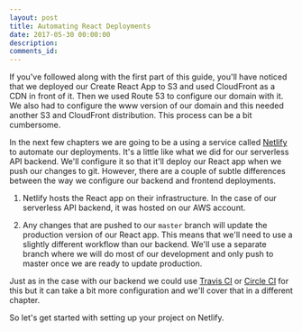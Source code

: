 ```yaml
---
layout: post
title: Automating React Deployments
date: 2017-05-30 00:00:00
description:
comments_id:
---
```


If you've followed along with the first part of this guide, you'll have noticed that we deployed our Create React App to S3 and used CloudFront as a CDN in front of it. Then we used Route 53 to configure our domain with it. We also had to configure the www version of our domain and this needed another S3 and CloudFront distribution. This process can be a bit cumbersome.

In the next few chapters we are going to be a using a service called [Netlify](https://www.netlify.com) to automate our deployments. It's a little like what we did for our serverless API backend. We'll configure it so that it'll deploy our React app when we push our changes to git. However, there are a couple of subtle differences between the way we configure our backend and frontend deployments.

1. Netlify hosts the React app on their infrastructure. In the case of our serverless API backend, it was hosted on our AWS account.

2. Any changes that are pushed to our `master` branch will update the production version of our React app. This means that we'll need to use a slightly different workflow than our backend. We'll use a separate branch where we will do most of our development and only push to master once we are ready to update production.

Just as in the case with our backend we could use [Travis CI](https://travis-ci.org) or [Circle CI](https://circleci.com) for this but it can take a bit more configuration and we'll cover that in a different chapter.

So let's get started with setting up your project on Netlify.
